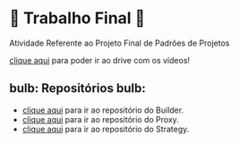 # 🚀 Trabalho Final 🚀
Atividade Referente ao Projeto Final de Padrões de Projetos

[clique aqui](https://drive.google.com/drive/folders/11hXw6FvcNIHt3tJNglbg_N86ekBnJmpH?usp=sharing) para poder ir ao drive com os vídeos!


## bulb: Repositórios bulb:
- [clique aqui](https://github.com/Hugo-Machado02/padroes-projeto-atividades/tree/Trabalho-Final/1º%20-%20Builder) para ir ao repositório do Builder.
- [clique aqui](https://github.com/Hugo-Machado02/padroes-projeto-atividades/tree/Trabalho-Final/2º%20-%20Proxy) para ir ao repositório do Proxy.
- [clique aqui](https://github.com/Hugo-Machado02/padroes-projeto-atividades/tree/Trabalho-Final/3º%20-%20Strategy) para ir ao repositório do Strategy.
